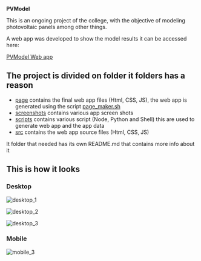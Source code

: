 **PVModel**

This is an ongoing project of the college, with the objective of modeling photovoltaic panels among other things.

A web app was developed to show the model results it can be accessed here:

[PVModel Web app](https://fgl27.github.io/PVModel/page/index.html)

## The project is divided on folder it folders has a reason

- [page](https://github.com/fgl27/PVModel/tree/master/page) contains the final web app files (Html, CSS, JS), the web app is generated using the script [page_maker.sh](https://github.com/fgl27/PVModel/blob/master/scripts/shell/page_maker.sh)
- [screenshots](https://github.com/fgl27/PVModel/tree/master/page) contains various app screen shots
- [scripts](https://github.com/fgl27/PVModel/tree/master/page) contains various script (Node, Python and Shell) this are used to generate web app and the app data
- [src](https://github.com/fgl27/PVModel/tree/master/page) contains the web app source files (Html, CSS, JS)

It folder that needed has its own README.md that contains more info about it

## This is how it looks

### Desktop

![desktop_1](https://fgl27.github.io/PVModel/screenshots/desktop_1.png)

![desktop_2](https://fgl27.github.io/PVModel/screenshots/desktop_2.png)

![desktop_3](https://fgl27.github.io/PVModel/screenshots/desktop_3.png)

### Mobile

![mobile_3](https://fgl27.github.io/PVModel/screenshots/mobile_1.png)
